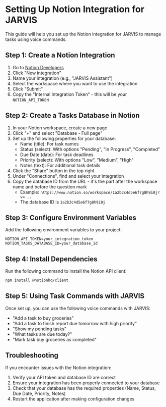 # Setting Up Notion Integration for JARVIS

This guide will help you set up the Notion integration for JARVIS to manage tasks using voice commands.

## Step 1: Create a Notion Integration

1. Go to [Notion Developers](https://www.notion.so/my-integrations)
2. Click "New integration"
3. Name your integration (e.g., "JARVIS Assistant")
4. Select the workspace where you want to use the integration
5. Click "Submit"
6. Copy the "Internal Integration Token" - this will be your `NOTION_API_TOKEN`

## Step 2: Create a Tasks Database in Notion

1. In your Notion workspace, create a new page
2. Click "+" and select "Database - Full page"
3. Set up the following properties for your database:
   - Name (title): For task names
   - Status (select): With options "Pending", "In Progress", "Completed"
   - Due Date (date): For task deadlines
   - Priority (select): With options "Low", "Medium", "High"
   - Notes (text): For additional task details
4. Click the "Share" button in the top right
5. Under "Connections", find and select your integration
6. Copy the database ID from the URL - it's the part after the workspace name and before the question mark
   - Example: `https://www.notion.so/workspace/1a2b3c4d5e6f7g8h9i0j?v=...`
   - The database ID is `1a2b3c4d5e6f7g8h9i0j`

## Step 3: Configure Environment Variables

Add the following environment variables to your project:

```
NOTION_API_TOKEN=your_integration_token
NOTION_TASKS_DATABASE_ID=your_database_id
```

## Step 4: Install Dependencies

Run the following command to install the Notion API client:

```bash
npm install @notionhq/client
```

## Step 5: Using Task Commands with JARVIS

Once set up, you can use the following voice commands with JARVIS:

- "Add a task to buy groceries"
- "Add a task to finish report due tomorrow with high priority"
- "Show my pending tasks"
- "What tasks are due today?"
- "Mark task buy groceries as completed"

## Troubleshooting

If you encounter issues with the Notion integration:

1. Verify your API token and database ID are correct
2. Ensure your integration has been properly connected to your database
3. Check that your database has the required properties (Name, Status, Due Date, Priority, Notes)
4. Restart the application after making configuration changes